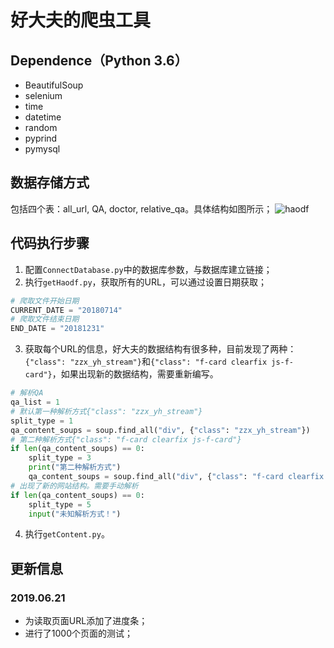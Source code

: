# 好大夫的爬虫工具

## Dependence（Python 3.6）
- BeautifulSoup
- selenium
- time
- datetime
- random
- pyprind
- pymysql

## 数据存储方式
包括四个表：all_url, QA, doctor, relative_qa。具体结构如图所示；
![haodf](C:\Users\11366\Desktop\haodf.jpg)

## 代码执行步骤
1. 配置`ConnectDatabase.py`中的数据库参数，与数据库建立链接；
2. 执行`getHaodf.py`，获取所有的URL，可以通过设置日期获取；
```python
# 爬取文件开始日期
CURRENT_DATE = "20180714"
# 爬取文件结束日期
END_DATE = "20181231"
```
3. 获取每个URL的信息，好大夫的数据结构有很多种，目前发现了两种：`{"class": "zzx_yh_stream"}`和`{"class": "f-card clearfix js-f-card"}`，如果出现新的数据结构，需要重新编写。

```python
# 解析QA
qa_list = 1
# 默认第一种解析方式{"class": "zzx_yh_stream"}
split_type = 1
qa_content_soups = soup.find_all("div", {"class": "zzx_yh_stream"})
# 第二种解析方式{"class": "f-card clearfix js-f-card"}
if len(qa_content_soups) == 0:
    split_type = 3
    print("第二种解析方式")
    qa_content_soups = soup.find_all("div", {"class": "f-card clearfix js-f-card"})
# 出现了新的网站结构。需要手动解析
if len(qa_content_soups) == 0:
    split_type = 5
    input("未知解析方式！")
```
4. 执行`getContent.py`。

## 更新信息
### 2019.06.21
- 为读取页面URL添加了进度条；
- 进行了1000个页面的测试；
